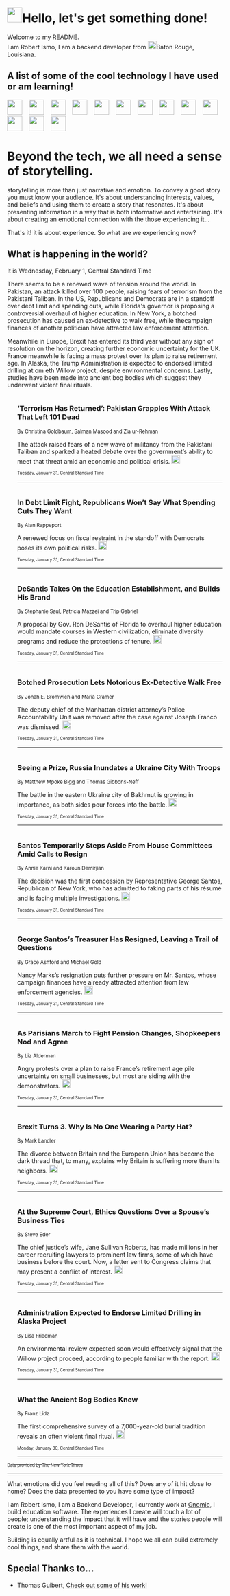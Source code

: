 <h1><img src="https://emojis.slackmojis.com/emojis/images/1643514375/3493/hot-coffee.gif?1643514375" width="35"/>Hello, let's get something done!</h1>

<p>Welcome to my README.<br/>
I am Robert Ismo, I am a backend developer from <img src="https://emojis.slackmojis.com/emojis/images/1638395689/50435/moulin_rouge.png?1638395689" width="20"/>Baton Rouge, Louisiana.</p>
<h2>A list of some of the cool technology I have used or am learning!</h2>
<p>
<img src="https://emojis.slackmojis.com/emojis/images/1643516091/21142/meow_bongotap.gif?1643516091" width="35" alt="">
<img src="https://img.shields.io/badge/Favorite%20Frontend%20Framework-SvelteKit-f83903" alt="">
<img src="https://img.shields.io/badge/Second%20Favorite-Vue-40b581" alt="">
<img src="https://img.shields.io/badge/Most%20Used%20Runtime-Nodejs-78b061" alt="">
<img src="https://emojis.slackmojis.com/emojis/images/1643517416/34482/fire.gif?1643517416" width="35" alt="">
<img src="https://img.shields.io/badge/Javascript%20But%20Better-Typescript-0078ca" alt="">
<img src="https://img.shields.io/badge/Favorite%20Language-Elixir-3e244d" alt="">
<img src="https://img.shields.io/badge/Containerize%20Everything-Docker-6ac9ef" alt="">
<img src="https://emojis.slackmojis.com/emojis/images/1643514596/5999/meow_party.gif?1643514596" width="35" alt="">
<img src="https://img.shields.io/badge/API%20Love%20Language-Graphql-de32a5" alt="">
<img src="https://img.shields.io/badge/Our%20Favorite%20Version%20Controller-Git-e94f33" alt="">
<img src="https://img.shields.io/badge/Favorite%20Database-Redis-d42d1d" alt="">
<img src="https://emojis.slackmojis.com/emojis/images/1643514559/5584/deployparrot.gif?1643514559" width="35" alt="">
<img src="https://img.shields.io/badge/Container%20Interstate-RabbitMQ-f66200" alt="">
<img src="https://img.shields.io/badge/Gotta%20Learn-Kubernetes-316adf" alt="">
<img src="https://img.shields.io/badge/Really%20Mature%20Now-WASM-654fef" alt="">
<img src="https://emojis.slackmojis.com/emojis/images/1666642497/61942/dance_vibe.gif?1666642497" width="35" alt="">
<img src="https://img.shields.io/badge/For%20My%20M1-ARM64-657d96" alt="">
<img src="https://img.shields.io/badge/Loving%20This%20So%20Much-TailwindCSS-17bcb5" alt="">
<img src="https://img.shields.io/badge/Cool%20Build%20Tool-Vite-f9cb24" alt="">
<img src="https://emojis.slackmojis.com/emojis/images/1669231376/62819/working-on-it.gif?1669231376" width="35" alt="">
<img src="https://img.shields.io/badge/Fun%20and%20Easy%20Database-MongoDB-5f8c49" alt="">
<img src="https://img.shields.io/badge/JS%20Life%20Support-NPM-c73737" alt="">
<img src="https://img.shields.io/badge/I%20Liked%20It-DynamoDB-0073b9" alt="">
<img src="https://emojis.slackmojis.com/emojis/images/1643514045/46/question.gif?1643514045" width="35" alt="">
<img src="https://img.shields.io/badge/cool-React-60d6f9" alt="">
<img src="https://img.shields.io/badge/Future%20Big%20Project-Lambda-f37e00" alt="">
<img src="https://img.shields.io/badge/NPM%20But%20Better-PNPM-f1aa07" alt="">
<img src="https://emojis.slackmojis.com/emojis/images/1643514943/9662/fbwow.gif?1643514943" width="35" alt="">
<img src="https://img.shields.io/badge/First%20Language-C-662079" alt="">
<img src="https://img.shields.io/badge/Where%20I%20Deploy%20Frontend-Vercel-000000" alt="">
<img src="https://img.shields.io/badge/Who%20Does%20not%20Want%20an%20App-Swift-f9492a" alt="">
<img src="https://emojis.slackmojis.com/emojis/images/1643514058/151/javascript.png?1643514058" width="35" alt="">
<img src="https://img.shields.io/badge/cool-Python-fbd542" alt="">
<img src="https://img.shields.io/badge/Favorite%20Something-Stripe-656cdc" alt="">
<img src="https://img.shields.io/badge/Of%20Course-HTML5-ed6327" alt="">
<img src="https://emojis.slackmojis.com/emojis/images/1660415405/60731/bomb.gif?1660415405" width="35" alt="">
<img src="https://img.shields.io/badge/hate-CSS-2964ec" alt="">
<img src="https://img.shields.io/badge/Learning-CircleCI-141215" alt="">
<img src="https://img.shields.io/badge/Learning-Rust-fbbb3b" alt="">
<img src="https://emojis.slackmojis.com/emojis/images/1660415397/60712/writing-hand.gif?1660415397" width="35" alt="">
<img src="https://img.shields.io/badge/Dev%20Browser%20of%20Choice-Firefox-cc4e26" alt="">
<img src="https://img.shields.io/badge/Recoverying%20From%20Windows-UNIX-1781e3" alt="">
<img src="https://img.shields.io/badge/LOVE-LogSeq-90c1c2" alt="">
<img src="https://emojis.slackmojis.com/emojis/images/1643514066/223/kirby.gif?1643514066" width="35" alt="">
<img src="https://img.shields.io/badge/Daily%20Driver-MacOS-e6e6e8" alt="">
<img src="https://img.shields.io/badge/Git%20Server-Github-000000" alt="">
<img src="https://img.shields.io/badge/enjoyable-EC2-f17428" alt="">
<img src="https://emojis.slackmojis.com/emojis/images/1643514239/2069/excited.gif?1643514239" width="35" alt="">
</p>
<h1>Beyond the tech, we all need a sense of storytelling.</h1>
<p>storytelling is more than just narrative and emotion. To convey a good story you must know your audience. It's about understanding interests, values, and beliefs and using them to create a story that resonates. It's about presenting information in a way that is both informative and entertaining. It's about creating an emotional connection with the those experiencing it...</p>
<p>That's it! it is about experience. So what are we experiencing now?</p>
<h2>What is happening in the world?</h2>
<p>It is Wednesday, February 1, Central Standard Time</p>
<p>
There seems to be a renewed wave of tension around the world. In Pakistan, an attack killed over 100 people, raising fears of terrorism from the Pakistani Taliban. In the US, Republicans and Democrats are in a standoff over debt limit and spending cuts, while Florida&#39;s governor is proposing a controversial overhaul of higher education. In New York, a botched prosecution has caused an ex-detective to walk free, while thecampaign finances of another politician have attracted law enforcement attention.

Meanwhile in Europe, Brexit has entered its third year without any sign of resolution on the horizon, creating further economic uncertainty for the UK. France meanwhile is facing a mass protest over its plan to raise retirement age. In Alaska, the Trump Administration is expected to endorsed limited drilling at om eth Willow project, despite environmental concerns. Lastly, studies have been made into ancient bog bodies which suggest they underwent violent final rituals.</p>
<ol>
<img src="https://img.shields.io/badge/-world-blue" alt="">
<h3>‘Terrorism Has Returned’: Pakistan Grapples With Attack That Left 101 Dead</h3>
<sub>By Christina Goldbaum, Salman Masood and Zia ur-Rehman</sub>
<p>The attack raised fears of a new wave of militancy from the Pakistani Taliban and sparked a heated debate over the government’s ability to meet that threat amid an economic and political crisis.  <a href="https://nyti.ms/3WQZTar"><img src="https://developer.nytimes.com/files/poweredby_nytimes_30b.png?v=1583354208352" height="20"></a></p>
<sub><sub>Tuesday, January 31, Central Standard Time</sub></sub>
<hr/>
<img src="https://img.shields.io/badge/-us-blue" alt="">
<h3>In Debt Limit Fight, Republicans Won’t Say What Spending Cuts They Want</h3>
<sub>By Alan Rappeport</sub>
<p>A renewed focus on fiscal restraint in the standoff with Democrats poses its own political risks.  <a href="https://nyti.ms/3WQWwjR"><img src="https://developer.nytimes.com/files/poweredby_nytimes_30b.png?v=1583354208352" height="20"></a></p>
<sub><sub>Tuesday, January 31, Central Standard Time</sub></sub>
<hr/>
<img src="https://img.shields.io/badge/-us-blue" alt="">
<h3>DeSantis Takes On the Education Establishment, and Builds His Brand</h3>
<sub>By Stephanie Saul, Patricia Mazzei and Trip Gabriel</sub>
<p>A proposal by Gov. Ron DeSantis of Florida to overhaul higher education would mandate courses in Western civilization, eliminate diversity programs and reduce the protections of tenure.  <a href="https://nyti.ms/40hzhSO"><img src="https://developer.nytimes.com/files/poweredby_nytimes_30b.png?v=1583354208352" height="20"></a></p>
<sub><sub>Tuesday, January 31, Central Standard Time</sub></sub>
<hr/>
<img src="https://img.shields.io/badge/-nyregion-blue" alt="">
<h3>Botched Prosecution Lets Notorious Ex-Detective Walk Free</h3>
<sub>By Jonah E. Bromwich and Maria Cramer</sub>
<p>The deputy chief of the Manhattan district attorney’s Police Accountability Unit was removed after the case against Joseph Franco was dismissed.  <a href="https://nyti.ms/3RmRM4n"><img src="https://developer.nytimes.com/files/poweredby_nytimes_30b.png?v=1583354208352" height="20"></a></p>
<sub><sub>Tuesday, January 31, Central Standard Time</sub></sub>
<hr/>
<img src="https://img.shields.io/badge/-world-blue" alt="">
<h3>Seeing a Prize, Russia Inundates a Ukraine City With Troops</h3>
<sub>By Matthew Mpoke Bigg and Thomas Gibbons-Neff</sub>
<p>The battle in the eastern Ukraine city of Bakhmut is growing in importance, as both sides pour forces into the battle.  <a href="https://nyti.ms/3JDJRO2"><img src="https://developer.nytimes.com/files/poweredby_nytimes_30b.png?v=1583354208352" height="20"></a></p>
<sub><sub>Tuesday, January 31, Central Standard Time</sub></sub>
<hr/>
<img src="https://img.shields.io/badge/-us-blue" alt="">
<h3>Santos Temporarily Steps Aside From House Committees Amid Calls to Resign</h3>
<sub>By Annie Karni and Karoun Demirjian</sub>
<p>The decision was the first concession by Representative George Santos, Republican of New York, who has admitted to faking parts of his résumé and is facing multiple investigations.  <a href="https://nyti.ms/3YdKAKe"><img src="https://developer.nytimes.com/files/poweredby_nytimes_30b.png?v=1583354208352" height="20"></a></p>
<sub><sub>Tuesday, January 31, Central Standard Time</sub></sub>
<hr/>
<img src="https://img.shields.io/badge/-nyregion-blue" alt="">
<h3>George Santos’s Treasurer Has Resigned, Leaving a Trail of Questions</h3>
<sub>By Grace Ashford and Michael Gold</sub>
<p>Nancy Marks’s resignation puts further pressure on Mr. Santos, whose campaign finances have already attracted attention from law enforcement agencies.  <a href="https://nyti.ms/3JDlCj0"><img src="https://developer.nytimes.com/files/poweredby_nytimes_30b.png?v=1583354208352" height="20"></a></p>
<sub><sub>Tuesday, January 31, Central Standard Time</sub></sub>
<hr/>
<img src="https://img.shields.io/badge/-business-blue" alt="">
<h3>As Parisians March to Fight Pension Changes, Shopkeepers Nod and Agree</h3>
<sub>By Liz Alderman</sub>
<p>Angry protests over a plan to raise France’s retirement age pile uncertainty on small businesses, but most are siding with the demonstrators.  <a href="https://nyti.ms/3Rl6fO4"><img src="https://developer.nytimes.com/files/poweredby_nytimes_30b.png?v=1583354208352" height="20"></a></p>
<sub><sub>Tuesday, January 31, Central Standard Time</sub></sub>
<hr/>
<img src="https://img.shields.io/badge/-world-blue" alt="">
<h3>Brexit Turns 3. Why Is No One Wearing a Party Hat?</h3>
<sub>By Mark Landler</sub>
<p>The divorce between Britain and the European Union has become the dark thread that, to many, explains why Britain is suffering more than its neighbors.  <a href="https://nyti.ms/409Weay"><img src="https://developer.nytimes.com/files/poweredby_nytimes_30b.png?v=1583354208352" height="20"></a></p>
<sub><sub>Tuesday, January 31, Central Standard Time</sub></sub>
<hr/>
<img src="https://img.shields.io/badge/-us-blue" alt="">
<h3>At the Supreme Court, Ethics Questions Over a Spouse’s Business Ties</h3>
<sub>By Steve Eder</sub>
<p>The chief justice’s wife, Jane Sullivan Roberts, has made millions in her career recruiting lawyers to prominent law firms, some of which have business before the court. Now, a letter sent to Congress claims that may present a conflict of interest.  <a href="https://nyti.ms/3jej1BD"><img src="https://developer.nytimes.com/files/poweredby_nytimes_30b.png?v=1583354208352" height="20"></a></p>
<sub><sub>Tuesday, January 31, Central Standard Time</sub></sub>
<hr/>
<img src="https://img.shields.io/badge/-climate-blue" alt="">
<h3>Administration Expected to Endorse Limited Drilling in Alaska Project</h3>
<sub>By Lisa Friedman</sub>
<p>An environmental review expected soon would effectively signal that the Willow project proceed, according to people familiar with the report.  <a href="https://nyti.ms/3RqEzHU"><img src="https://developer.nytimes.com/files/poweredby_nytimes_30b.png?v=1583354208352" height="20"></a></p>
<sub><sub>Tuesday, January 31, Central Standard Time</sub></sub>
<hr/>
<img src="https://img.shields.io/badge/-science-blue" alt="">
<h3>What the Ancient Bog Bodies Knew</h3>
<sub>By Franz Lidz</sub>
<p>The first comprehensive survey of a 7,000-year-old burial tradition reveals an often violent final ritual.  <a href="https://nyti.ms/3Dq9fmR"><img src="https://developer.nytimes.com/files/poweredby_nytimes_30b.png?v=1583354208352" height="20"></a></p>
<sub><sub>Monday, January 30, Central Standard Time</sub></sub>
<hr/>
</ol>
<a href="https://developer.nytimes.com"><sub><sub>Data provided by The New York Times</sub></sub></a>
<hr/>
<p>What emotions did you feel reading all of this? Does any of it hit close to home? Does the data presented to you have some type of impact?</p>
<p>I am Robert Ismo, I am a Backend Developer, I currently work at <a href="https://gnomic.education/">Gnomic</a>, I build education software. The experiences I create will touch a lot of people; understanding the impact that it will have and the stories people will create is one of the most important aspect of my job.</p>
<p>Building is equally artful as it is technical. I hope we all can build extremely cool things, and share them with the world.</p>
<h2>Special Thanks to...</h2>
<ul>
<li>Thomas Guibert, <a href="https://github.com/thmsgbrt/thmsgbrt">Check out some of his work!</a></li>
</ul>